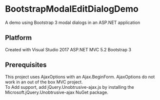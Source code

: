 # BootstrapModalEditDialogDemo
A demo using Bootstrap 3 modal dialogs in an ASP.NET application

## Platform
Created with Visual Studio 2017
ASP.NET MVC 5.2
Bootstrap 3

## Prerequisites
This project uses AjaxOptions with an Ajax.BeginForm.  AjaxOptions do not work in an out of the box MVC project.  
To Add support, add jQuery.Unobtrusive-ajax.js by installing the Microsoft.jQuery.Unobtrusive-ajax NuGet package.
